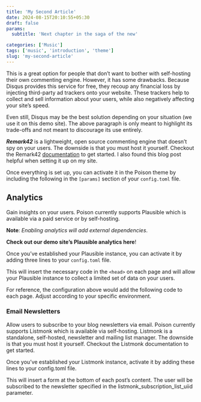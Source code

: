 ```yaml
---
title: 'My Second Article'
date: 2024-08-15T20:10:55+05:30
draft: false
params:
  subtitle: 'Next chapter in the saga of the new'

categories: ['Music']
tags: ['music', 'introduction', 'theme']
slug: 'my-second-article'
---
```


This is a great option for people that don’t want to bother with self-hosting their own commenting engine. However, it has some drawbacks. Because Disqus provides this service for free, they recoup any financial loss by injecting third-party ad trackers onto your website. These trackers help to collect and sell information about your users, while also negatively affecting your site’s speed.

Even still, Disqus may be the best solution depending on your situation (we use it on this demo site). The above paragraph is only meant to highlight its trade-offs and not meant to discourage its use entirely.

***Remark42*** is a lightweight, open source commenting engine that doesn’t spy on your users. The downside is that you must host it yourself. Checkout the Remark42 [documentation](http://www.amazon.in) to get started. I also found this blog post helpful when setting it up on my site.

Once everything is set up, you can activate it in the Poison theme by including the following in the `[params]` section of your `config.toml` file.

## Analytics

Gain insights on your users. Poison currently supports Plausible which is available via a paid service or by self-hosting.

**Note**: *Enabling analytics will add external dependencies*.

**Check out our demo site’s Plausible analytics here**!

Once you’ve established your Plausible instance, you can activate it by adding three lines to your `config.toml` file.

This will insert the necessary code in the `<head>` on each page and will allow your Plausible instance to collect a limited set of data on your users.

For reference, the configuration above would add the following code to each page. Adjust according to your specific environment.

### Email Newsletters

Allow users to subscribe to your blog newsletters via email. Poison currently supports Listmonk which is available via self-hosting. Listmonk is a standalone, self-hosted, newsletter and mailing list manager. The downside is that you must host it yourself. Checkout the Listmonk documentation to get started.

Once you’ve established your Listmonk instance, activate it by adding these lines to your config.toml file.

This will insert a form at the bottom of each post’s content. The user will be subscribed to the newsletter specified in the listmonk_subscription_list_uiid parameter.
